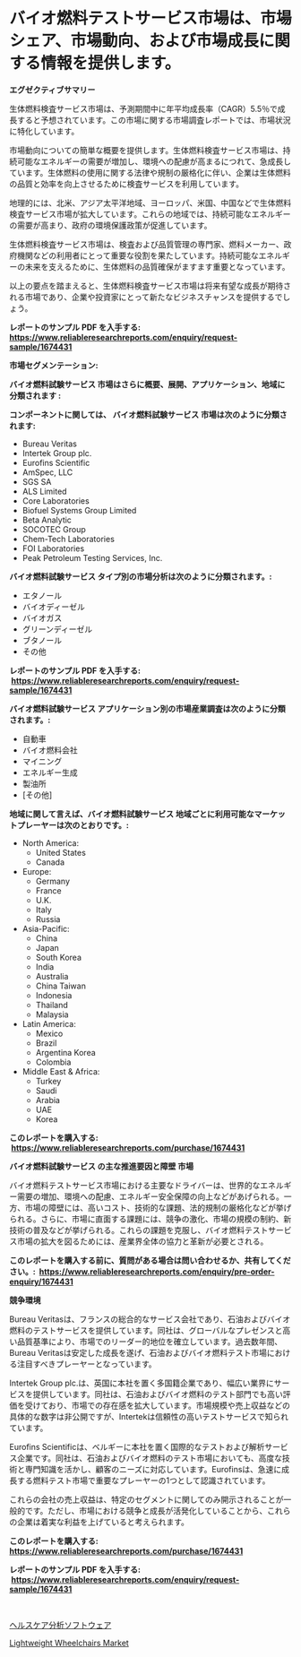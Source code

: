 <p><h1>バイオ燃料テストサービス市場は、市場シェア、市場動向、および市場成長に関する情報を提供します。</h1></p><p><strong>エグゼクティブサマリー</strong></p>
<p><p>生体燃料検査サービス市場は、予測期間中に年平均成長率（CAGR）5.5％で成長すると予想されています。この市場に関する市場調査レポートでは、市場状況に特化しています。</p><p>市場動向についての簡単な概要を提供します。生体燃料検査サービス市場は、持続可能なエネルギーの需要が増加し、環境への配慮が高まるにつれて、急成長しています。生体燃料の使用に関する法律や規制の厳格化に伴い、企業は生体燃料の品質と効率を向上させるために検査サービスを利用しています。</p><p>地理的には、北米、アジア太平洋地域、ヨーロッパ、米国、中国などで生体燃料検査サービス市場が拡大しています。これらの地域では、持続可能なエネルギーの需要が高まり、政府の環境保護政策が促進しています。</p><p>生体燃料検査サービス市場は、検査および品質管理の専門家、燃料メーカー、政府機関などの利用者にとって重要な役割を果たしています。持続可能なエネルギーの未来を支えるために、生体燃料の品質確保がますます重要となっています。</p><p>以上の要点を踏まえると、生体燃料検査サービス市場は将来有望な成長が期待される市場であり、企業や投資家にとって新たなビジネスチャンスを提供するでしょう。</p></p>
<p><strong>レポートのサンプル PDF を入手する: <a href="https://www.reliableresearchreports.com/enquiry/request-sample/1674431">https://www.reliableresearchreports.com/enquiry/request-sample/1674431</a></strong></p>
<p><strong>市場セグメンテーション:</strong></p>
<p><strong> バイオ燃料試験サービス 市場はさらに概要、展開、アプリケーション、地域に分類されます :</strong></p>
<p><strong>コンポーネントに関しては、 バイオ燃料試験サービス 市場は次のように分類されます: &nbsp;</strong></p>
<p><ul><li>Bureau Veritas</li><li>Intertek Group plc.</li><li>Eurofins Scientific</li><li>AmSpec, LLC</li><li>SGS SA</li><li>ALS Limited</li><li>Core Laboratories</li><li>Biofuel Systems Group Limited</li><li>Beta Analytic</li><li>SOCOTEC Group</li><li>Chem-Tech Laboratories</li><li>FOI Laboratories</li><li>Peak Petroleum Testing Services, Inc.</li></ul></p>
<p><strong> バイオ燃料試験サービス タイプ別の市場分析は次のように分類されます。:</strong></p>
<p><ul><li>エタノール</li><li>バイオディーゼル</li><li>バイオガス</li><li>グリーンディーゼル</li><li>ブタノール</li><li>その他</li></ul></p>
<p><strong>レポートのサンプル PDF を入手する: &nbsp;<a href="https://www.reliableresearchreports.com/enquiry/request-sample/1674431">https://www.reliableresearchreports.com/enquiry/request-sample/1674431</a></strong></p>
<p><strong> バイオ燃料試験サービス アプリケーション別の市場産業調査は次のように分類されます。:</strong></p>
<p><ul><li>自動車</li><li>バイオ燃料会社</li><li>マイニング</li><li>エネルギー生成</li><li>製油所</li><li>[その他]</li></ul></p>
<p><strong>地域に関して言えば、バイオ燃料試験サービス 地域ごとに利用可能なマーケットプレーヤーは次のとおりです。:</strong></p>
<p><ul>
    <li>
        North America:
        <ul>
            <li>United States</li>
            <li>Canada</li>
        </ul>
    </li>
    <li>
        Europe:
        <ul>
            <li>Germany</li>
            <li>France</li>
            <li>U.K.</li>
            <li>Italy</li>
            <li>Russia</li>
        </ul>
    </li>
    <li>
        Asia-Pacific:
        <ul>
            <li>China</li>
            <li>Japan</li>
            <li>South Korea</li>
            <li>India</li>
            <li>Australia</li>
            <li>China Taiwan</li>
            <li>Indonesia</li>
            <li>Thailand</li>
            <li>Malaysia</li>
        </ul>
    </li>
    <li>
        Latin America:
        <ul>
            <li>Mexico</li>
            <li>Brazil</li>
            <li>Argentina Korea</li>
            <li>Colombia</li>
        </ul>
    </li>
    <li>
        Middle East & Africa:
        <ul>
            <li>Turkey</li>
            <li>Saudi</li>
            <li>Arabia</li>
            <li>UAE</li>
            <li>Korea</li>
        </ul>
    </li>
    </ul></p>
<p><strong>このレポートを購入する: &nbsp;<a href="https://www.reliableresearchreports.com/purchase/1674431">https://www.reliableresearchreports.com/purchase/1674431</a></strong></p>
<p><strong>バイオ燃料試験サービス の主な推進要因と障壁 市場</strong></p>
<p><p>バイオ燃料テストサービス市場における主要なドライバーは、世界的なエネルギー需要の増加、環境への配慮、エネルギー安全保障の向上などがあげられる。一方、市場の障壁には、高いコスト、技術的な課題、法的規制の厳格化などが挙げられる。さらに、市場に直面する課題には、競争の激化、市場の規模の制約、新技術の普及などが挙げられる。これらの課題を克服し、バイオ燃料テストサービス市場の拡大を図るためには、産業界全体の協力と革新が必要とされる。</p></p>
<p><strong>このレポートを購入する前に、質問がある場合は問い合わせるか、共有してください。:&nbsp; <a href="https://www.reliableresearchreports.com/enquiry/pre-order-enquiry/1674431">https://www.reliableresearchreports.com/enquiry/pre-order-enquiry/1674431</a></strong></p>
<p><strong>競争環境</strong></p>
<p><p>Bureau Veritasは、フランスの総合的なサービス会社であり、石油およびバイオ燃料のテストサービスを提供しています。同社は、グローバルなプレゼンスと高い品質基準により、市場でのリーダー的地位を確立しています。過去数年間、Bureau Veritasは安定した成長を遂げ、石油およびバイオ燃料テスト市場における注目すべきプレーヤーとなっています。</p><p>Intertek Group plc.は、英国に本社を置く多国籍企業であり、幅広い業界にサービスを提供しています。同社は、石油およびバイオ燃料のテスト部門でも高い評価を受けており、市場での存在感を拡大しています。市場規模や売上収益などの具体的な数字は非公開ですが、Intertekは信頼性の高いテストサービスで知られています。</p><p>Eurofins Scientificは、ベルギーに本社を置く国際的なテストおよび解析サービス企業です。同社は、石油およびバイオ燃料のテスト市場においても、高度な技術と専門知識を活かし、顧客のニーズに対応しています。Eurofinsは、急速に成長する燃料テスト市場で重要なプレーヤーの1つとして認識されています。</p><p>これらの会社の売上収益は、特定のセグメントに関してのみ開示されることが一般的です。ただし、市場における競争と成長が活発化していることから、これらの企業は着実な利益を上げていると考えられます。</p></p>
<p><strong>このレポートを購入する: &nbsp; <a href="https://www.reliableresearchreports.com/purchase/1674431">https://www.reliableresearchreports.com/purchase/1674431</a></strong></p>
<p><strong>レポートのサンプル PDF を入手する: &nbsp;<a href="https://www.reliableresearchreports.com/enquiry/request-sample/1674431">https://www.reliableresearchreports.com/enquiry/request-sample/1674431</a></strong><strong></strong></p>
<p>&nbsp;</p>
<p><p><a href="https://medium.com/@kaiyohnson76845/%E3%83%98%E3%83%AB%E3%82%B9%E3%82%B1%E3%82%A2%E3%82%A2%E3%83%8A%E3%83%AA%E3%83%86%E3%82%A3%E3%82%AF%E3%82%B9%E3%82%BD%E3%83%95%E3%83%88%E3%82%A6%E3%82%A7%E3%82%A2%E5%B8%82%E5%A0%B4%E3%83%AC%E3%83%9D%E3%83%BC%E3%83%88%E3%81%AF-%E3%81%93%E3%81%AE%E5%B8%82%E5%A0%B4%E3%81%AE%E6%9C%80%E6%96%B0%E3%81%AE%E3%83%88%E3%83%AC%E3%83%B3%E3%83%89%E3%82%84%E6%88%90%E9%95%B7%E6%A9%9F%E4%BC%9A%E3%82%92%E6%98%8E%E3%82%89%E3%81%8B%E3%81%AB%E3%81%97%E3%81%A6%E3%81%84%E3%81%BE%E3%81%99-bd8568d46b0b">ヘルスケア分析ソフトウェア</a></p><p><a href="https://github.com/Angelnienowdseej3e45z3p8c/Market-Research-Report-List-1/blob/main/lightweight-wheelchairs-market.md">Lightweight Wheelchairs Market</a></p></p>